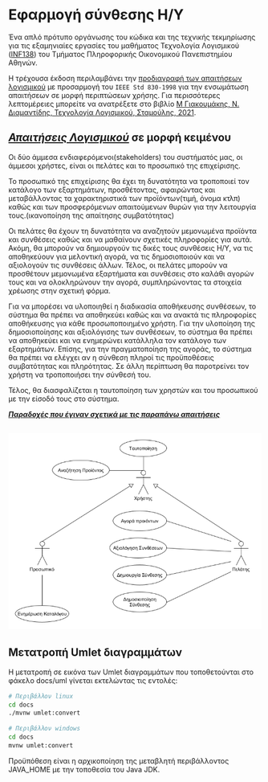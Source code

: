 # Εφαρμογή σύνθεσης H/Y

Ένα απλό πρότυπο οργάνωσης του κώδικα και της τεχνικής τεκμηρίωσης για τις εξαμηνιαίες εργασίες του μαθήματος Τεχνολογία Λογισμικού ([INF138](https://eclass.aueb.gr/courses/INF138/)) του Τμήματος Πληροφορικής Οικονομικού Πανεπιστημίου Αθηνών.

Η τρέχουσα έκδοση περιλαμβάνει την [προδιαγραφή των απαιτήσεων λογισμικού](docs/markdown/software-requirements.md) με προσαρμογή του `IEEE Std 830-1998` για την ενσωμάτωση απαιτήσεων σε μορφή περιπτώσεων χρήσης. Για περισσότερες λεπτομέρειες μπορείτε να ανατρέξετε στο βιβλίο [Μ Γιακουμάκης, Ν. Διαμαντίδης, Τεχνολογία Λογισμικού, Σταμούλης, 2021](https://www.softeng.gr).

## [***Απαιτήσεις Λογισμικού***](docs/markdown/software-requirements.md) σε μορφή κειμένου

Οι δύο άμμεσα ενδιαφερόμενοι(stakeholders) του συστήματός μας, οι άμμεσοι χρήστες, 
είναι οι πελάτες και το προσωπικό της επιχείρισης.

Το προσωπικό της επιχείρισης θα έχει τη δυνατότητα να τροποποιεί τον κατάλογο των εξαρτημάτων, προσθέτοντας, αφαιρώντας και μεταβάλλοντας τα χαρακτηριστικά των προϊόντων(τιμή, όνομα κτλπ) καθώς και των προσφερόμενων απαιτούμενων θυρών για την λειτουργία τους.(ικανοποίηση της απαίτησης συμβατότητας)

Οι πελάτες θα έχουν τη δυνατότητα να αναζητούν μεμονωμένα προϊόντα και συνθέσεις καθώς και να μαθαίνουν σχετικές πληροφορίες για αυτά. Ακόμη, θα μπορούν να δημιουργούν τις δικές τους συνθέσεις Η/Υ, να τις αποθηκεύουν για μελοντική αγορά, να τις δημοσιοποιούν και να αξιολογούν τις συνθέσεις άλλων. Τέλος, οι πελάτες μπορούν να προσθέτουν μεμονωμένα εξαρτήματα και συνθέσεις στο καλάθι αγορών τους και να ολοκληρώνουν την αγορά, συμπληρώνοντας τα στοιχεία χρέωσης στην σχετική φόρμα. 

Για να μπορέσει να υλοποιηθεί η διαδικασία αποθήκευσης συνθέσεων, το σύστημα θα πρέπει να αποθηκεύει καθώς και να ανακτά τις πληροφορίες αποθήκευσης για κάθε προσωποποιημένο χρήστη. Για την υλοποίηση της δημοσιοποίησης και αξιολόγισης των συνθέσεων, το σύστημα θα πρέπει να αποθηκεύει και να ενημερώνει κατάλληλα τον κατάλογο των εξαρτημάτων. Επίσης, για την πραγματοποίηση της αγοράς, το σύστημα θα πρέπει να ελέγχει αν η σύνθεση πληροί τις προϋποθέσεις συμβατότητας και πληρότητας. Σε άλλη περίπτωση θα παροτρείνει τον χρήστη να τροποποιήσει την σύνθεσή του.

Τέλος, θα διασφαλίζεται η ταυτοποίηση των χρηστών και του προσωπικού με την είσοδό τους στο σύστημα.

[***Παραδοχές που έγιναν σχετικά με τις παραπάνω απαιτήσεις***](docs/markdown/software-requirements.md/#υποθέσεις-και-εξαρτήσεις)

## ![Διάγραμμα περιπτώσεων χρήσης](docs/markdown/uml/requirements/use-case-diagram.png)

## Μετατροπή Umlet διαγραμμάτων
Η μετατροπή σε εικόνα των Umlet διαγραμμάτων που τοποθετούνται στο φάκελο docs/uml γίνεται εκτελώντας τις εντολές:
```bash
# Περιβάλλον linux
cd docs
./mvnw umlet:convert
```
```bash
# Περιβάλλον windows
cd docs
mvnw umlet:convert
```
Προϋπόθεση είναι η αρχικοποίηση της μεταβλητή περιβάλλοντος JAVA_HOME με την τοποθεσία του Java JDK.